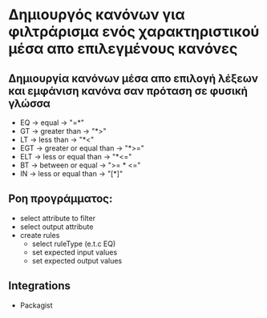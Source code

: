 # Δημιουργός κανόνων για φιλτράρισμα ενός χαρακτηριστικού μέσα απο επιλεγμένους κανόνες
## Δημιουργία κανόνων μέσα απο επιλογή λέξεων και εμφάνιση κανόνα σαν πρόταση σε φυσική γλώσσα
* EQ 	-> equal 					-> "=*"
* GT 	-> greater than 			-> "*>"
* LT 	-> less than 				-> "*<"
* EGT -> greater or equal than 		-> "*>="
* ELT -> less or equal than 		-> "*<="
* BT 	-> between or equal			-> ">= * <="
* IN 	-> less or equal than 		-> "[*]"
## Ροη προγράμματος:
* select attribute to filter
* select output attribute
* create rules
	* select ruleType (e.t.c EQ)
	* set expected input values
	* set expected output values
## Integrations 
* Packagist